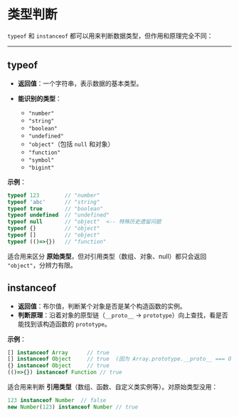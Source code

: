 # 类型判断

`typeof` 和 `instanceof` 都可以用来判断数据类型，但作用和原理完全不同：

---

## typeof

* **返回值**：一个字符串，表示数据的基本类型。
* **能识别的类型**：

  * `"number"`
  * `"string"`
  * `"boolean"`
  * `"undefined"`
  * `"object"`（包括 `null` 和对象）
  * `"function"`
  * `"symbol"`
  * `"bigint"`

**示例**：

```js
typeof 123        // "number"
typeof 'abc'      // "string"
typeof true       // "boolean"
typeof undefined  // "undefined"
typeof null       // "object"  <-- 特殊历史遗留问题
typeof {}         // "object"
typeof []         // "object"
typeof (()=>{})   // "function"
```

适合用来区分 **原始类型**，但对引用类型（数组、对象、null）都只会返回 `"object"`，分辨力有限。

## instanceof

* **返回值**：布尔值，判断某个对象是否是某个构造函数的实例。
* **判断原理**：沿着对象的原型链（`__proto__` → `prototype`）向上查找，看是否能找到该构造函数的 `prototype`。

**示例**：

```js
[] instanceof Array      // true
[] instanceof Object     // true  (因为 Array.prototype.__proto__ === Object.prototype)
{} instanceof Object     // true
(()=>{}) instanceof Function // true
```

适合用来判断 **引用类型**（数组、函数、自定义类实例等）。对原始类型没用：

```js
123 instanceof Number  // false
new Number(123) instanceof Number // true
```
